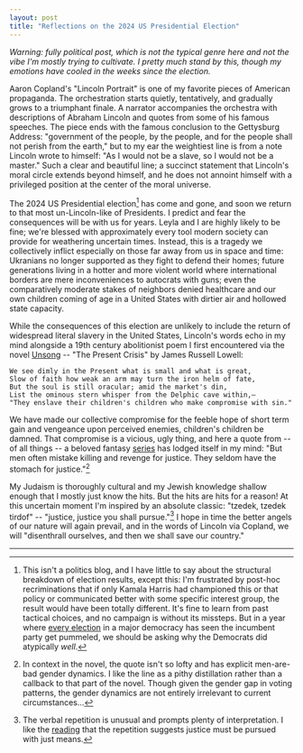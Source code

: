 ```yaml
---
layout: post
title: "Reflections on the 2024 US Presidential Election"
---
```


_Warning: fully political post, which is not the typical genre here and not the vibe I'm mostly trying to cultivate. I pretty much stand by this, though my emotions have cooled in the weeks since the election._

Aaron Copland's "Lincoln Portrait" is one of my favorite pieces of American propaganda. The orchestration starts quietly, tentatively, and gradually grows to a triumphant finale. A narrator accompanies the orchestra with descriptions of Abraham Lincoln and quotes from some of his famous speeches. The piece ends with the famous conclusion to the Gettysburg Address: "government of the people, by the people, and for the people shall not perish from the earth," but to my ear the weightiest line is from a note Lincoln wrote to himself: "As I would not be a slave, so I would not be a master." Such a clear and beautiful line; a succinct statement that Lincoln's moral circle extends beyond himself, and he does not annoint himself with a privileged position at the center of the moral universe.

The 2024 US Presidential election[^1] has come and gone, and soon we return to that most un-Lincoln-like of Presidents. I predict and fear the consequences will be with us for years. Leyla and I are highly likely to be fine; we're blessed with approximately every tool modern society can provide for weathering uncertain times. Instead, this is a tragedy we collectively inflict especially on those far away from us in space and time: Ukranians no longer supported as they fight to defend their homes; future generations living in a hotter and more violent world where international borders are mere inconveniences to autocrats with guns; even the comparatively moderate stakes of neighbors denied healthcare and our own children coming of age in a United States with dirtier air and hollowed state capacity.

While the consequences of this election are unlikely to include the return of widespread literal slavery in the United States, Lincoln's words echo in my mind alongside a 19th century abolitionist poem I first encountered via the novel [Unsong](https://unsongbook.com/) -- "The Present Crisis" by James Russell Lowell:
```
We see dimly in the Present what is small and what is great,
Slow of faith how weak an arm may turn the iron helm of fate,
But the soul is still oracular; amid the market's din,
List the ominous stern whisper from the Delphic cave within,—
"They enslave their children's children who make compromise with sin."
```
We have made our collective compromise for the feeble hope of short term gain and vengeance upon perceived enemies, children's children be damned. That compromise is a vicious, ugly thing, and here a quote from -- of all things -- a beloved fantasy [series](https://en.wikipedia.org/wiki/The_Wheel_of_Time) has lodged itself in my mind: "But men often mistake killing and revenge for justice. They seldom have the stomach for justice."[^2]

My Judaism is thoroughly cultural and my Jewish knowledge shallow enough that I mostly just know the hits. But the hits are hits for a reason! At this uncertain moment I'm inspired by an absolute classic: "tzedek, tzedek tirdof" -- "justice, justice you shall pursue."[^3] I hope in time the better angels of our nature will again prevail, and in the words of Lincoln via Copland, we will "disenthrall ourselves, and then we shall save our country."

---

[^1]: This isn't a politics blog, and I have little to say about the structural breakdown of election results, except this: I'm frustrated by post-hoc recriminations that if only Kamala Harris had championed this or that policy or communicated better with some specific interest group, the result would have been totally different. It's fine to learn from past tactical choices, and no campaign is without its missteps. But in a year where [every election](https://x.com/jburnmurdoch/status/1854485866548195735) in a major democracy has seen the incumbent party get pummeled, we should be asking why the Democrats did atypically _well_.

[^2]: In context in the novel, the quote isn't so lofty and has explicit men-are-bad gender dynamics. I like the line as a pithy distillation rather than a callback to that part of the novel. Though given the gender gap in voting patterns, the gender dynamics are not entirely irrelevant to current circumstances...

[^3]: The verbal repetition is unusual and prompts plenty of interpretation. I like the [reading](https://www.sefaria.org/sheets/76024.14?lang=bi&with=all&lang2=en) that the repetition suggests justice must be pursued with just means.
